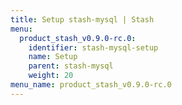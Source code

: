 ```yaml
---
title: Setup stash-mysql | Stash
menu:
  product_stash_v0.9.0-rc.0:
    identifier: stash-mysql-setup
    name: Setup
    parent: stash-mysql
    weight: 20
menu_name: product_stash_v0.9.0-rc.0
---
```


